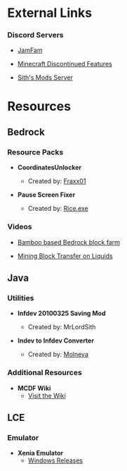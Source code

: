# External Links

### Discord Servers

- [JamFam](https://discord.com/invite/nA9MxPnRRD)

- [Minecraft Discontinued Features](https://discord.com/invite/n7v7pgE)

- [Sith's Mods Server](https://discord.gg/E27N9Kt)



# Resources


## Bedrock

### Resource Packs

- **CoordinatesUnlocker**
  - Created by: [Fraxx01](https://mcpedl.com/user/fraxx01/)

- **Pause Screen Fixer**
  - Created by: [Rice.exe](https://mcpedl.com/user/rice-exe/)

### Videos

 - [Bamboo based Bedrock block farm](https://www.youtube.com/watch?v=gA4l__oYjQ0)

 - [Mining Block Transfer on Liquids](https://www.youtube.com/watch?v=dgi1RIchdpI)


## Java

### Utilities

- **Infdev 20100325 Saving Mod**
  - Created by: MrLordSith

- **Indev to Infdev Converter**
  - Created by: [Molneya](https://github.com/molneya)

### Additional Resources

- **MCDF Wiki**
  - [Visit the Wiki](https://mcdf.wiki.gg/wiki/Minecraft_Discontinued_Features_Wiki)


## LCE

### Emulator

- **Xenia Emulator**
  - [Windows Releases](https://github.com/xenia-project/release-builds-windows/releases)